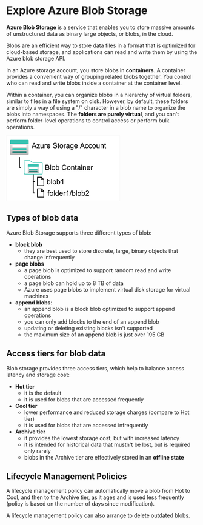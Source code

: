 # Explore Azure Blob Storage

**Azure Blob Storage** is a service that enables you to store massive amounts of unstructured data as binary large objects, or blobs, in the cloud. 

Blobs are an efficient way to store data files in a format that is optimized for cloud-based storage, and applications can read and write them by using the Azure blob storage API.

In an Azure storage account, you store blobs in **containers**. A container provides a convenient way of grouping related blobs together. You control who can read and write blobs inside a container at the container level.

Within a container, you can organize blobs in a hierarchy of virtual folders, similar to files in a file system on disk. However, by default, these folders are simply a way of using a "/" character in a blob name to organize the blobs into namespaces. The **folders are purely virtual**, and you can't perform folder-level operations to control access or perform bulk operations.

![Azure Blob Storage](azure_blob_storage.png)

## Types of blob data

Azure Blob Storage supports three different types of blob:
- **block blob**
    - they are best used to store discrete, large, binary objects that change infrequently
- **page blobs**
    - a page blob is optimized to support random read and write operations
    - a page blob can hold up to 8 TB of data
    - Azure uses page blobs to implement virtual disk storage for virtual machines
- **append blobs**: 
    - an append blob is a block blob optimized to support append operations
    - you can only add blocks to the end of an append blob
    - updating or deleting existing blocks isn't supported
    - the maximum size of an append blob is just over 195 GB

## Access tiers for blob data

Blob storage provides three access tiers, which help to balance access latency and storage cost:
- **Hot tier**
    - it is the default
    - it is used for blobs that are accessed frequently
- **Cool tier**
    - lower performance and reduced storage charges (compare to Hot tier)
    - it is used for blobs that are accessed infrequently
- **Archive tier**
    - it provides the lowest storage cost, but with increased latency
    - it is intended for historical data that mustn't be lost, but is required only rarely
    - blobs in the Archive tier are effectively stored in an **offline state** 

## Lifecycle Management Policies

A lifecycle management policy can automatically move a blob from Hot to Cool, and then to the Archive tier, as it ages and is used less frequently (policy is based on the number of days since modification). 

A lifecycle management policy can also arrange to delete outdated blobs.